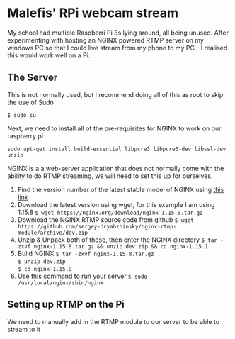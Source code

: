 # Malefis' RPi webcam stream
My school had multiple Raspberri Pi 3s lying around, all being unused.
After experimenting with hosting an NGINX powered RTMP server on my windows PC so that I could live stream from my phone to my PC - I realised this would work well on a Pi.

## The Server
This is not normally used, but I recommend doing all of this as root to skip the use of Sudo

    $ sudo su

Next, we need to install all of the pre-requisites for NGINX to work on our raspberry pi

    sudo apt-get install build-essential libpcre3 libpcre3-dev libssl-dev unzip

NGINX is a a web-server application that does not normally come with the ability to do RTMP streaming, we will need to set this up for ourselves.

 1. Find the version number of the latest stable model of NGINX using [this link](http://nginx.org/en/download.html)
 2. Download the latest version using wget, for this example I am using 1.15.8 
     `$ wget https://nginx.org/download/nginx-1.15.8.tar.gz`
 3. Download the NGINX RTMP source code from github
     `$ wget https://github.com/sergey-dryabzhinsky/nginx-rtmp-module/archive/dev.zip`
 4. Unzip & Unpack both of these, then enter the NGINX directory
     `$ tar -zxvf nginx-1.15.8.tar.gz && unzip dev.zip && cd nginx-1.15.1`
5. Build NGINX
    `$ tar -zxvf nginx-1.15.8.tar.gz`  
    `$ unzip dev.zip`  
    `$ cd nginx-1.15.8`
6. Use this command to run your server
    `$ sudo /usr/local/nginx/sbin/nginx`

## Setting up RTMP on the Pi

We need to manually add in the RTMP module to our server to be able to stream to it



